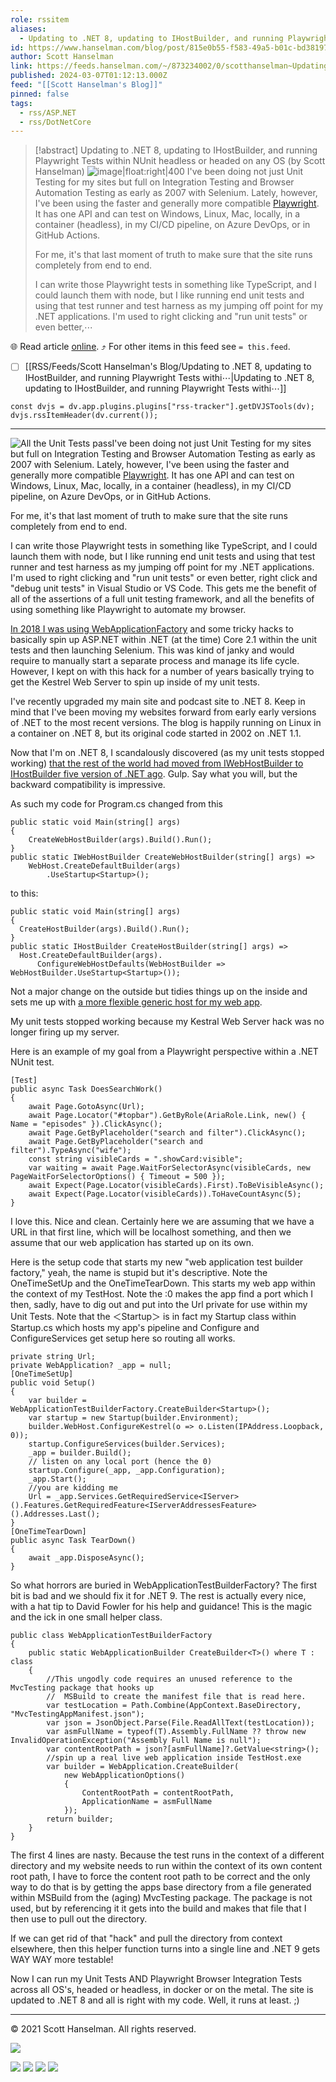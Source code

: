 ```yaml
---
role: rssitem
aliases:
  - Updating to .NET 8, updating to IHostBuilder, and running Playwright Tests within NUnit headless or headed on any OS
id: https://www.hanselman.com/blog/post/815e0b55-f583-49a5-b01c-bd38197343f9
author: Scott Hanselman
link: https://feeds.hanselman.com/~/873234002/0/scotthanselman~Updating-to-NET-updating-to-IHostBuilder-and-running-Playwright-Tests-within-NUnit-headless-or-headed-on-any-OS
published: 2024-03-07T01:12:13.000Z
feed: "[[Scott Hanselman's Blog]]"
pinned: false
tags:
  - rss/ASP۔NET
  - rss/DotNetCore
---
```


> [!abstract] Updating to .NET 8, updating to IHostBuilder, and running Playwright Tests within NUnit headless or headed on any OS (by Scott Hanselman)
> ![image|float:right|400](https://www.hanselman.com/blog/content/binary/Windows-Live-Writer/78fe85887e7e_1244B/image_8b82f0d7-a3bc-4403-96c3-9dd36fc46d1f.png "All the Unit Tests pass") I've been doing not just Unit Testing for my sites but full on Integration Testing and Browser Automation Testing as early as 2007 with Selenium. Lately, however, I've been using the faster and generally more compatible [Playwright](https://playwright.dev/). It has one API and can test on Windows, Linux, Mac, locally, in a container (headless), in my CI/CD pipeline, on Azure DevOps, or in GitHub Actions.
> 
> For me, it's that last moment of truth to make sure that the site runs completely from end to end.
> 
> I can write those Playwright tests in something like TypeScript, and I could launch them with node, but I like running end unit tests and using that test runner and test harness as my jumping off point for my .NET applications. I'm used to right clicking and "run unit tests" or even better,⋯

🌐 Read article [online](https://feeds.hanselman.com/~/873234002/0/scotthanselman~Updating-to-NET-updating-to-IHostBuilder-and-running-Playwright-Tests-within-NUnit-headless-or-headed-on-any-OS). ⤴ For other items in this feed see `= this.feed`.

- [ ] [[RSS/Feeds/Scott Hanselman's Blog/Updating to ․NET 8, updating to IHostBuilder, and running Playwright Tests withi⋯|Updating to ․NET 8, updating to IHostBuilder, and running Playwright Tests withi⋯]]

~~~dataviewjs
const dvjs = dv.app.plugins.plugins["rss-tracker"].getDVJSTools(dv);
dvjs.rssItemHeader(dv.current());
~~~

- - -

![All the Unit Tests pass](https://www.hanselman.com/blog/content/binary/Windows-Live-Writer/78fe85887e7e_1244B/image_8b82f0d7-a3bc-4403-96c3-9dd36fc46d1f.png "All the Unit Tests pass")I've been doing not just Unit Testing for my sites but full on Integration Testing and Browser Automation Testing as early as 2007 with Selenium. Lately, however, I've been using the faster and generally more compatible [Playwright](https://feeds.hanselman.com/~/t/0/0/scotthanselman/~https://playwright.dev/). It has one API and can test on Windows, Linux, Mac, locally, in a container (headless), in my CI/CD pipeline, on Azure DevOps, or in GitHub Actions.

For me, it's that last moment of truth to make sure that the site runs completely from end to end.

I can write those Playwright tests in something like TypeScript, and I could launch them with node, but I like running end unit tests and using that test runner and test harness as my jumping off point for my .NET applications. I'm used to right clicking and "run unit tests" or even better, right click and "debug unit tests" in Visual Studio or VS Code. This gets me the benefit of all of the assertions of a full unit testing framework, and all the benefits of using something like Playwright to automate my browser.

[In 2018 I was using WebApplicationFactory](https://feeds.hanselman.com/~/t/0/0/scotthanselman/~https://www.hanselman.com/blog/real-browser-integration-testing-with-selenium-standalone-chrome-and-aspnet-core-21) and some tricky hacks to basically spin up ASP.NET within .NET (at the time) Core 2.1 within the unit tests and then launching Selenium. This was kind of janky and would require to manually start a separate process and manage its life cycle. However, I kept on with this hack for a number of years basically trying to get the Kestrel Web Server to spin up inside of my unit tests.

I've recently upgraded my main site and podcast site to .NET 8. Keep in mind that I've been moving my websites forward from early early versions of .NET to the most recent versions. The blog is happily running on Linux in a container on .NET 8, but its original code started in 2002 on .NET 1.1.

Now that I'm on .NET 8, I scandalously discovered (as my unit tests stopped working) [that the rest of the world had moved from IWebHostBuilder to IHostBuilder five version of .NET ago](https://feeds.hanselman.com/~/t/0/0/scotthanselman/~https://learn.microsoft.com/en-us/aspnet/core/migration/22-to-30?view=aspnetcore-3.1&tabs=visual-studio#hostbuilder-replaces-webhostbuilder). Gulp. Say what you will, but the backward compatibility is impressive.

As such my code for Program.cs changed from this

```undefined
public static void Main(string[] args)
{
    CreateWebHostBuilder(args).Build().Run();
}
public static IWebHostBuilder CreateWebHostBuilder(string[] args) =>
    WebHost.CreateDefaultBuilder(args)
        .UseStartup<Startup>();
```

to this:

```undefined
public static void Main(string[] args)
{
  CreateHostBuilder(args).Build().Run();
}
public static IHostBuilder CreateHostBuilder(string[] args) =>
  Host.CreateDefaultBuilder(args).
      ConfigureWebHostDefaults(WebHostBuilder => WebHostBuilder.UseStartup<Startup>());
```

Not a major change on the outside but tidies things up on the inside and sets me up with [a more flexible generic host for my web app](https://feeds.hanselman.com/~/t/0/0/scotthanselman/~https://learn.microsoft.com/en-us/aspnet/core/fundamentals/host/generic-host?view=aspnetcore-3.1).

My unit tests stopped working because my Kestral Web Server hack was no longer firing up my server.

Here is an example of my goal from a Playwright perspective within a .NET NUnit test.

```undefined
[Test]
public async Task DoesSearchWork()
{
    await Page.GotoAsync(Url);
    await Page.Locator("#topbar").GetByRole(AriaRole.Link, new() { Name = "episodes" }).ClickAsync();
    await Page.GetByPlaceholder("search and filter").ClickAsync();
    await Page.GetByPlaceholder("search and filter").TypeAsync("wife");
    const string visibleCards = ".showCard:visible";
    var waiting = await Page.WaitForSelectorAsync(visibleCards, new PageWaitForSelectorOptions() { Timeout = 500 });
    await Expect(Page.Locator(visibleCards).First).ToBeVisibleAsync();
    await Expect(Page.Locator(visibleCards)).ToHaveCountAsync(5);
}
```

I love this. Nice and clean. Certainly here we are assuming that we have a URL in that first line, which will be localhost something, and then we assume that our web application has started up on its own.

Here is the setup code that starts my new "web application test builder factory," yeah, the name is stupid but it's descriptive. Note the OneTimeSetUp and the OneTimeTearDown. This starts my web app within the context of my TestHost. Note the :0 makes the app find a port which I then, sadly, have to dig out and put into the Url private for use within my Unit Tests. Note that the ＜Startup＞ is in fact my Startup class within Startup.cs which hosts my app's pipeline and Configure and ConfigureServices get setup here so routing all works.

```undefined
private string Url;
private WebApplication? _app = null;
[OneTimeSetUp]
public void Setup()
{
    var builder = WebApplicationTestBuilderFactory.CreateBuilder<Startup>();
    var startup = new Startup(builder.Environment);
    builder.WebHost.ConfigureKestrel(o => o.Listen(IPAddress.Loopback, 0));
    startup.ConfigureServices(builder.Services);
    _app = builder.Build();
    // listen on any local port (hence the 0)
    startup.Configure(_app, _app.Configuration);
    _app.Start();
    //you are kidding me
    Url = _app.Services.GetRequiredService<IServer>().Features.GetRequiredFeature<IServerAddressesFeature>().Addresses.Last();
}
[OneTimeTearDown]
public async Task TearDown()
{
    await _app.DisposeAsync();
}
```

So what horrors are buried in WebApplicationTestBuilderFactory? The first bit is bad and we should fix it for .NET 9. The rest is actually every nice, with a hat tip to David Fowler for his help and guidance! This is the magic and the ick in one small helper class.

```undefined
public class WebApplicationTestBuilderFactory 
{
    public static WebApplicationBuilder CreateBuilder<T>() where T : class 
    {
        //This ungodly code requires an unused reference to the MvcTesting package that hooks up
        //  MSBuild to create the manifest file that is read here.
        var testLocation = Path.Combine(AppContext.BaseDirectory, "MvcTestingAppManifest.json");
        var json = JsonObject.Parse(File.ReadAllText(testLocation));
        var asmFullName = typeof(T).Assembly.FullName ?? throw new InvalidOperationException("Assembly Full Name is null");
        var contentRootPath = json?[asmFullName]?.GetValue<string>();
        //spin up a real live web application inside TestHost.exe
        var builder = WebApplication.CreateBuilder(
            new WebApplicationOptions()
            {
                ContentRootPath = contentRootPath,
                ApplicationName = asmFullName
            });
        return builder;
    }
}
```

The first 4 lines are nasty. Because the test runs in the context of a different directory and my website needs to run within the context of its own content root path, I have to force the content root path to be correct and the only way to do that is by getting the apps base directory from a file generated within MSBuild from the (aging) MvcTesting package. The package is not used, but by referencing it it gets into the build and makes that file that I then use to pull out the directory.

If we can get rid of that "hack" and pull the directory from context elsewhere, then this helper function turns into a single line and .NET 9 gets WAY WAY more testable!

Now I can run my Unit Tests AND Playwright Browser Integration Tests across all OS's, headed or headless, in docker or on the metal. The site is updated to .NET 8 and all is right with my code. Well, it runs at least. ;)

  

---

© 2021 Scott Hanselman. All rights reserved.  

![](https://feeds.hanselman.com/~/i/873234002/0/scotthanselman)

[![](https://assets.feedblitz.com/i/fblike20.png)](https://feeds.hanselman.com/_/28/873234002/scotthanselman "Like on Facebook") [![](https://assets.feedblitz.com/i/x.png)](https://feeds.hanselman.com/_/24/873234002/scotthanselman "Post to X.com") [![](https://assets.feedblitz.com/i/email20.png)](https://feeds.hanselman.com/_/19/873234002/scotthanselman "Subscribe by email") [![](https://assets.feedblitz.com/i/rss20.png)](https://feeds.hanselman.com/_/20/873234002/scotthanselman "Subscribe by RSS")